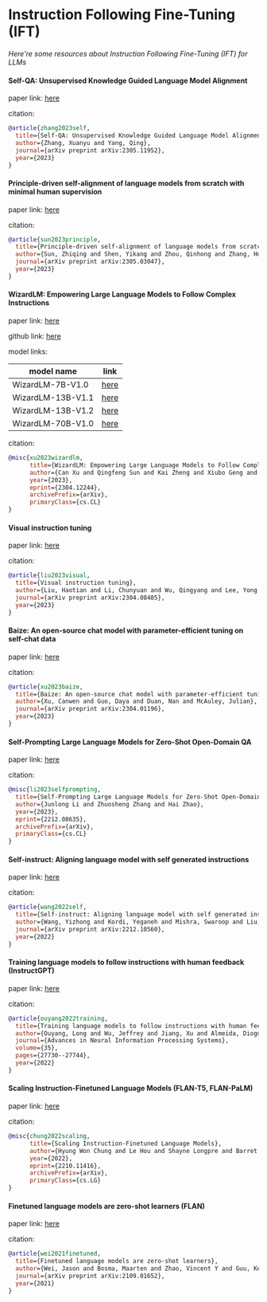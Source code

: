 # Instruction Following Fine-Tuning (IFT)
*Here're some resources about Instruction Following Fine-Tuning (IFT) for LLMs*


#### Self-QA: Unsupervised Knowledge Guided Language Model Alignment

paper link: [here](https://arxiv.org/pdf/2305.11952)

citation: 
```bibtex
@article{zhang2023self,
  title={Self-QA: Unsupervised Knowledge Guided Language Model Alignment},
  author={Zhang, Xuanyu and Yang, Qing},
  journal={arXiv preprint arXiv:2305.11952},
  year={2023}
}
```
    
    

#### Principle-driven self-alignment of language models from scratch with minimal human supervision

paper link: [here](https://arxiv.org/pdf/2305.03047)

citation: 
```bibtex
@article{sun2023principle,
  title={Principle-driven self-alignment of language models from scratch with minimal human supervision},
  author={Sun, Zhiqing and Shen, Yikang and Zhou, Qinhong and Zhang, Hongxin and Chen, Zhenfang and Cox, David and Yang, Yiming and Gan, Chuang},
  journal={arXiv preprint arXiv:2305.03047},
  year={2023}
}
```

#### WizardLM: Empowering Large Language Models to Follow Complex Instructions

paper link: [here](https://arxiv.org/pdf/2304.12244.pdf)

github link: [here](https://github.com/nlpxucan/WizardLM)

model links: 

|model name|link|
|-|-|
|WizardLM-7B-V1.0|[here](https://huggingface.co/WizardLM/WizardLM-7B-V1.0)|
|WizardLM-13B-V1.1|[here](https://huggingface.co/WizardLM/WizardLM-13B-V1.1)|
|WizardLM-13B-V1.2|[here](https://huggingface.co/WizardLM/WizardLM-13B-V1.2)|
|WizardLM-70B-V1.0|[here](https://huggingface.co/WizardLM/WizardLM-70B-V1.0)|

citation:

```bibtex
@misc{xu2023wizardlm,
      title={WizardLM: Empowering Large Language Models to Follow Complex Instructions}, 
      author={Can Xu and Qingfeng Sun and Kai Zheng and Xiubo Geng and Pu Zhao and Jiazhan Feng and Chongyang Tao and Daxin Jiang},
      year={2023},
      eprint={2304.12244},
      archivePrefix={arXiv},
      primaryClass={cs.CL}
}
```

#### Visual instruction tuning

paper link: [here](https://arxiv.org/pdf/2304.08485)

citation: 
```bibtex
@article{liu2023visual,
  title={Visual instruction tuning},
  author={Liu, Haotian and Li, Chunyuan and Wu, Qingyang and Lee, Yong Jae},
  journal={arXiv preprint arXiv:2304.08485},
  year={2023}
}
```
    


#### Baize: An open-source chat model with parameter-efficient tuning on self-chat data

paper link: [here](https://arxiv.org/pdf/2304.01196)

citation: 
```bibtex
@article{xu2023baize,
  title={Baize: An open-source chat model with parameter-efficient tuning on self-chat data},
  author={Xu, Canwen and Guo, Daya and Duan, Nan and McAuley, Julian},
  journal={arXiv preprint arXiv:2304.01196},
  year={2023}
}
```


#### Self-Prompting Large Language Models for Zero-Shot Open-Domain QA

paper link: [here](https://arxiv.org/pdf/2212.08635.pdf)

citation: 
```bibtex
@misc{li2023selfprompting,
  title={Self-Prompting Large Language Models for Zero-Shot Open-Domain QA}, 
  author={Junlong Li and Zhuosheng Zhang and Hai Zhao},
  year={2023},
  eprint={2212.08635},
  archivePrefix={arXiv},
  primaryClass={cs.CL}
}
```


#### Self-instruct: Aligning language model with self generated instructions

paper link: [here](https://arxiv.org/pdf/2212.10560)

citation: 
```bibtex
@article{wang2022self,
  title={Self-instruct: Aligning language model with self generated instructions},
  author={Wang, Yizhong and Kordi, Yeganeh and Mishra, Swaroop and Liu, Alisa and Smith, Noah A and Khashabi, Daniel and Hajishirzi, Hannaneh},
  journal={arXiv preprint arXiv:2212.10560},
  year={2022}
}
```

#### Training language models to follow instructions with human feedback (InstructGPT)

paper link: [here](https://proceedings.neurips.cc/paper_files/paper/2022/file/b1efde53be364a73914f58805a001731-Paper-Conference.pdf)

citation: 
```bibtex
@article{ouyang2022training,
  title={Training language models to follow instructions with human feedback},
  author={Ouyang, Long and Wu, Jeffrey and Jiang, Xu and Almeida, Diogo and Wainwright, Carroll and Mishkin, Pamela and Zhang, Chong and Agarwal, Sandhini and Slama, Katarina and Ray, Alex and others},
  journal={Advances in Neural Information Processing Systems},
  volume={35},
  pages={27730--27744},
  year={2022}
}
```


#### Scaling Instruction-Finetuned Language Models (FLAN-T5, FLAN-PaLM)

paper link: [here](https://arxiv.org/pdf/2210.11416.pdf)

citation: 
```bibtex
@misc{chung2022scaling,
      title={Scaling Instruction-Finetuned Language Models}, 
      author={Hyung Won Chung and Le Hou and Shayne Longpre and Barret Zoph and Yi Tay and William Fedus and Yunxuan Li and Xuezhi Wang and Mostafa Dehghani and Siddhartha Brahma and Albert Webson and Shixiang Shane Gu and Zhuyun Dai and Mirac Suzgun and Xinyun Chen and Aakanksha Chowdhery and Alex Castro-Ros and Marie Pellat and Kevin Robinson and Dasha Valter and Sharan Narang and Gaurav Mishra and Adams Yu and Vincent Zhao and Yanping Huang and Andrew Dai and Hongkun Yu and Slav Petrov and Ed H. Chi and Jeff Dean and Jacob Devlin and Adam Roberts and Denny Zhou and Quoc V. Le and Jason Wei},
      year={2022},
      eprint={2210.11416},
      archivePrefix={arXiv},
      primaryClass={cs.LG}
}
```


#### Finetuned language models are zero-shot learners (FLAN)

paper link: [here](https://arxiv.org/pdf/2109.01652)

citation: 
```bibtex
@article{wei2021finetuned,
  title={Finetuned language models are zero-shot learners},
  author={Wei, Jason and Bosma, Maarten and Zhao, Vincent Y and Guu, Kelvin and Yu, Adams Wei and Lester, Brian and Du, Nan and Dai, Andrew M and Le, Quoc V},
  journal={arXiv preprint arXiv:2109.01652},
  year={2021}
}
```
    

